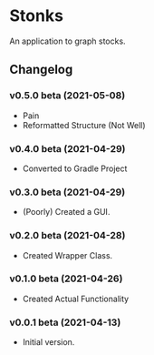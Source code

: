 # Stonks
 
An application to graph stocks. 

## Changelog

### v0.5.0 beta (2021-05-08)
* Pain
* Reformatted Structure (Not Well)

### v0.4.0 beta (2021-04-29)
* Converted to Gradle Project

### v0.3.0 beta (2021-04-29)
* (Poorly) Created a GUI.

### v0.2.0 beta (2021-04-28)
* Created Wrapper Class.

### v0.1.0 beta (2021-04-26)
* Created Actual Functionality

### v0.0.1 beta (2021-04-13)
* Initial version.
